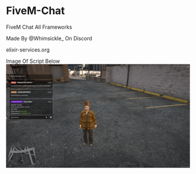 # FiveM-Chat
FiveM Chat All Frameworks


Made By @Whimsickle_ On Discord

elixir-services.org

Image Of Script Below
![Alt text](https://github.com/CloudGamingServices/FiveM-Chat/blob/main/FiveM%20Chat/chat-system.png)
